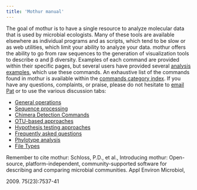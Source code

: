 ```yaml
---
title: 'Mothur manual'
---
```

The goal of mothur is to have a single resource to analyze molecular
data that is used by microbial ecologists. Many of these tools are
available elsewhere as individual programs and as scripts, which tend to
be slow or as web utilities, which limit your ability to analyze your
data. mothur offers the ability to go from raw sequences to the
generation of visualization tools to describe α and β diversity.
Examples of each command are provided within their specific pages, but
several users have provided several [analysis
examples](analysis_examples), which use these commands. An
exhaustive list of the commands found in mothur is available within the
[ commands category index](Special:Categories). If you have
any questions, complaints, or praise, please do not hesitate to [ email
Pat](Special:EmailUser/Pschloss) or to use the various
discussion tabs:

-   [General operations](General_operations)
-   [Sequence processing](Sequence_processing)
-   [Chimera Detection Commands](Chimera_Detection_Commands)
-   [OTU-based approaches](OTU-based_approaches)
-   [Hypothesis testing
    approaches](Hypothesis_testing_approaches)
-   [Frequently asked questions](Frequently_asked_questions)
-   [Phylotype analysis](Phylotype_analysis)
-   [File Types](File_Types)

Remember to cite mothur: Schloss, P.D., et al., Introducing mothur:
Open-source, platform-independent, community-supported software for
describing and comparing microbial communities. Appl Environ Microbiol,

2009\. 75(23):7537-41
